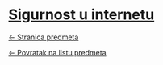 # [Sigurnost u internetu](https://www.github.com/studosi-fer/SUI)
[<- Stranica predmeta](https://www.fer.unizg.hr/predmet/sui)

[<- Povratak na listu predmeta](https://www.github.com/studosi/FER)
